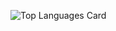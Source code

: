 ![Top Languages Card](https://github-readme-stats.vercel.app/api/top-langs/?username=hirochan9854)

